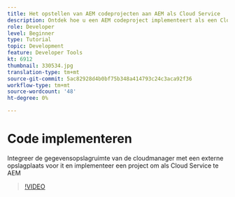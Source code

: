 ```yaml
---
title: Het opstellen van AEM codeprojecten aan AEM als Cloud Service
description: Ontdek hoe u een AEM codeproject implementeert als een Cloud Service met gebruik van Cloud Manager.
role: Developer
level: Beginner
type: Tutorial
topic: Development
feature: Developer Tools
kt: 6912
thumbnail: 330534.jpg
translation-type: tm+mt
source-git-commit: 5ac82928d4b0bf75b348a414793c24c3aca92f36
workflow-type: tm+mt
source-wordcount: '48'
ht-degree: 0%

---
```



# Code implementeren

Integreer de gegevensopslagruimte van de cloudmanager met een externe opslagplaats voor it en implementeer een project om als Cloud Service te AEM

>[!VIDEO](https://video.tv.adobe.com/v/330534/?quality=12&learn=on)